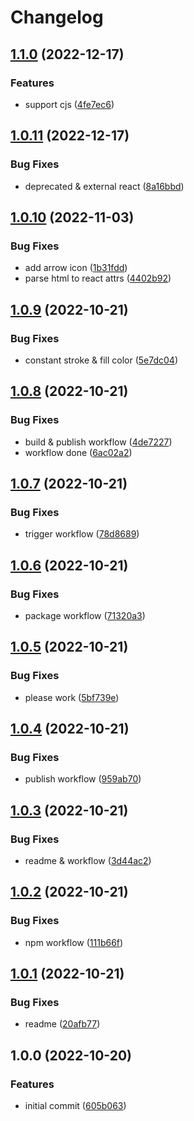 # Changelog

## [1.1.0](https://github.com/irfancoder/ss-icon/compare/v1.0.11...v1.1.0) (2022-12-17)


### Features

* support cjs ([4fe7ec6](https://github.com/irfancoder/ss-icon/commit/4fe7ec6f109f497c55ff3f5f1e6a6e384565a415))

## [1.0.11](https://github.com/irfancoder/ss-icon/compare/v1.0.10...v1.0.11) (2022-12-17)


### Bug Fixes

* deprecated & external react ([8a16bbd](https://github.com/irfancoder/ss-icon/commit/8a16bbd7c91561edf8676f7c639f4e976b0c5bab))

## [1.0.10](https://github.com/irfancoder/ss-icon/compare/v1.0.9...v1.0.10) (2022-11-03)


### Bug Fixes

* add arrow icon ([1b31fdd](https://github.com/irfancoder/ss-icon/commit/1b31fdd0d05fd4a20fea53cb0c93ab04e9cea4fa))
* parse html  to react attrs ([4402b92](https://github.com/irfancoder/ss-icon/commit/4402b923a654f59f599eb4c2c944b0a58ad948ed))

## [1.0.9](https://github.com/irfancoder/ss-icon/compare/v1.0.8...v1.0.9) (2022-10-21)


### Bug Fixes

* constant stroke & fill color ([5e7dc04](https://github.com/irfancoder/ss-icon/commit/5e7dc0415514186a2fb627de5e84586207f8ed6e))

## [1.0.8](https://github.com/irfancoder/ss-icon/compare/v1.0.7...v1.0.8) (2022-10-21)


### Bug Fixes

* build & publish workflow ([4de7227](https://github.com/irfancoder/ss-icon/commit/4de7227022f62a3a9406f93d13331e96762823fd))
* workflow done ([6ac02a2](https://github.com/irfancoder/ss-icon/commit/6ac02a24000f2e3409eade7a9b9744f1933de966))

## [1.0.7](https://github.com/irfancoder/ss-icon/compare/v1.0.6...v1.0.7) (2022-10-21)


### Bug Fixes

* trigger workflow ([78d8689](https://github.com/irfancoder/ss-icon/commit/78d8689b2ca6760b388939e1debd8614dce4c753))

## [1.0.6](https://github.com/irfancoder/ss-icon/compare/v1.0.5...v1.0.6) (2022-10-21)


### Bug Fixes

* package workflow ([71320a3](https://github.com/irfancoder/ss-icon/commit/71320a3e7abed18b1194588a2d54e534f492466f))

## [1.0.5](https://github.com/irfancoder/ss-icon/compare/v1.0.4...v1.0.5) (2022-10-21)


### Bug Fixes

* please work ([5bf739e](https://github.com/irfancoder/ss-icon/commit/5bf739e5e3d375d12bdf833cdb7c214e9f701b0d))

## [1.0.4](https://github.com/irfancoder/ss-icon/compare/v1.0.3...v1.0.4) (2022-10-21)


### Bug Fixes

* publish workflow ([959ab70](https://github.com/irfancoder/ss-icon/commit/959ab70737be3fe6bf1ca51d0c9d55f7125c352a))

## [1.0.3](https://github.com/irfancoder/ss-icon/compare/v1.0.2...v1.0.3) (2022-10-21)


### Bug Fixes

* readme & workflow ([3d44ac2](https://github.com/irfancoder/ss-icon/commit/3d44ac2a480be82ba39a04726f6c2ae366ed670e))

## [1.0.2](https://github.com/irfancoder/ss-icon/compare/v1.0.1...v1.0.2) (2022-10-21)


### Bug Fixes

* npm workflow ([111b66f](https://github.com/irfancoder/ss-icon/commit/111b66f1783e7f90db933f1565d70b5ee074f332))

## [1.0.1](https://github.com/irfancoder/ss-icon/compare/v1.0.0...v1.0.1) (2022-10-21)


### Bug Fixes

* readme ([20afb77](https://github.com/irfancoder/ss-icon/commit/20afb777af0fd19df51fca42418556fa95530f0a))

## 1.0.0 (2022-10-20)


### Features

* initial commit ([605b063](https://github.com/irfancoder/ss-icon/commit/605b0636c5703605d1c4b2c835957cd30951f6b2))
